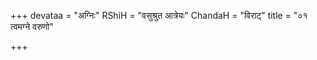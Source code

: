 +++
devataa = "अग्निः"
RShiH = "वसुश्रुत आत्रेयः"
ChandaH = "विराट्"
title = "०१ त्वमग्ने वरुणो"

+++
